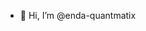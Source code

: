 - 👋 Hi, I’m @enda-quantmatix


<!---
enda-quantmatix/enda-quantmatix is a ✨ special ✨ repository because its `README.md` (this file) appears on your GitHub profile.
You can click the Preview link to take a look at your changes.
--->
